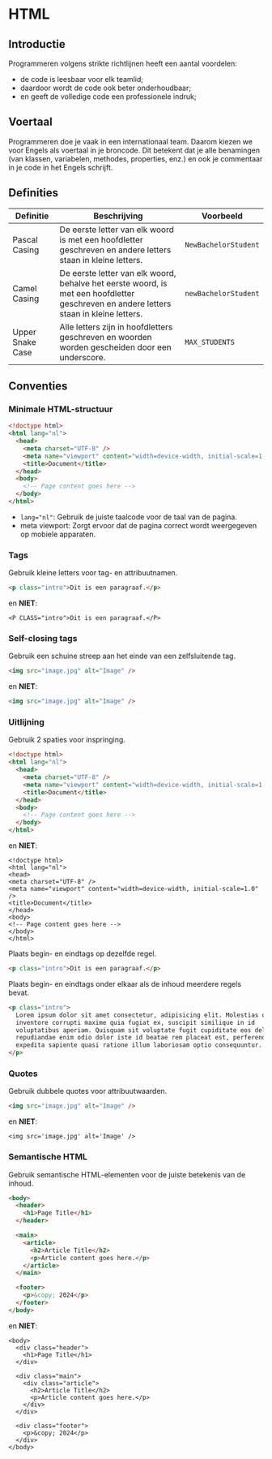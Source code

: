 # HTML

## Introductie

Programmeren volgens strikte richtlijnen heeft een aantal voordelen:

- de code is leesbaar voor elk teamlid;
- daardoor wordt de code ook beter onderhoudbaar;
- en geeft de volledige code een professionele indruk;

## Voertaal

Programmeren doe je vaak in een internationaal team. Daarom kiezen we voor
Engels als voertaal in je broncode. Dit betekent dat je alle benamingen (van
klassen, variabelen, methodes, properties, enz.) en ook je commentaar in je
code in het Engels schrijft.

## Definities

| Definitie        | Beschrijving                                                                                                                           | Voorbeeld            |
| ---------------- | -------------------------------------------------------------------------------------------------------------------------------------- | -------------------- |
| Pascal Casing    | De eerste letter van elk woord is met een hoofdletter geschreven en andere letters staan in kleine letters.                            | `NewBachelorStudent` |
| Camel Casing     | De eerste letter van elk woord, behalve het eerste woord, is met een hoofdletter geschreven en andere letters staan in kleine letters. | `newBachelorStudent` |
| Upper Snake Case | Alle letters zijn in hoofdletters geschreven en woorden worden gescheiden door een underscore.                                         | `MAX_STUDENTS`       |

## Conventies

### Minimale HTML-structuur

```html
<!doctype html>
<html lang="nl">
  <head>
    <meta charset="UTF-8" />
    <meta name="viewport" content="width=device-width, initial-scale=1.0" />
    <title>Document</title>
  </head>
  <body>
    <!-- Page content goes here -->
  </body>
</html>
```

- `lang="nl"`: Gebruik de juiste taalcode voor de taal van de pagina.
- meta viewport: Zorgt ervoor dat de pagina correct wordt weergegeven op mobiele apparaten.

### Tags

Gebruik kleine letters voor tag- en attribuutnamen.

```html
<p class="intro">Dit is een paragraaf.</p>
```

en **NIET**:

```
<P CLASS="intro">Dit is een paragraaf.</P>
```

### Self-closing tags

Gebruik een schuine streep aan het einde van een zelfsluitende tag.

```html
<img src="image.jpg" alt="Image" />
```

en **NIET**:

```html
<img src="image.jpg" alt="Image" />
```

### Uitlijning

Gebruik 2 spaties voor inspringing.

```html
<!doctype html>
<html lang="nl">
  <head>
    <meta charset="UTF-8" />
    <meta name="viewport" content="width=device-width, initial-scale=1.0" />
    <title>Document</title>
  </head>
  <body>
    <!-- Page content goes here -->
  </body>
</html>
```

en **NIET**:

```
<!doctype html>
<html lang="nl">
<head>
<meta charset="UTF-8" />
<meta name="viewport" content="width=device-width, initial-scale=1.0" />
<title>Document</title>
</head>
<body>
<!-- Page content goes here -->
</body>
</html>
```

Plaats begin- en eindtags op dezelfde regel.

```html
<p class="intro">Dit is een paragraaf.</p>
```

Plaats begin- en eindtags onder elkaar als de inhoud meerdere regels bevat.

```html
<p class="intro">
  Lorem ipsum dolor sit amet consectetur, adipisicing elit. Molestias odio
  inventore corrupti maxime quia fugiat ex, suscipit similique in id
  voluptatibus aperiam. Quisquam sit voluptate fugit cupiditate eos delectus
  repudiandae enim odio dolor iste id beatae rem placeat est, perferendis
  expedita sapiente quasi ratione illum laboriosam optio consequuntur. Eos, non!
</p>
```

### Quotes

Gebruik dubbele quotes voor attribuutwaarden.

```html
<img src="image.jpg" alt="Image" />
```

en **NIET**:

```
<img src='image.jpg' alt='Image' />
```

### Semantische HTML

Gebruik semantische HTML-elementen voor de juiste betekenis van de inhoud.

```html
<body>
  <header>
    <h1>Page Title</h1>
  </header>

  <main>
    <article>
      <h2>Article Title</h2>
      <p>Article content goes here.</p>
    </article>
  </main>

  <footer>
    <p>&copy; 2024</p>
  </footer>
</body>
```

en **NIET**:

```
<body>
  <div class="header">
    <h1>Page Title</h1>
  </div>

  <div class="main">
    <div class="article">
      <h2>Article Title</h2>
      <p>Article content goes here.</p>
    </div>
  </div>

  <div class="footer">
    <p>&copy; 2024</p>
  </div>
</body>
```
